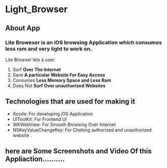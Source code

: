 # Light_Browser
 
 
 ## About App
### Lite Broweser is an iOS browsing Application which consumes less ram and very light to work on.

Lite Browser lets a user:
1. Surf **Over The Internet**
2. Save  **A particular Website For Easy Access**
3. Consumes **Less Memory Space and Less Ram**
4. Does Not **Surf Over unauthorized Websites**



## Technologies that are used for making it
- Xcode: For developing iOS Application
- UIToolKit: For Frontend UI
- WKWebView: For Smooth Browsing Over Internet
- NSKeyValueChangeKey: For Cheking authorized and unauthorized website .


## here are Some Screenshots and Video Of this Appliaction..........
